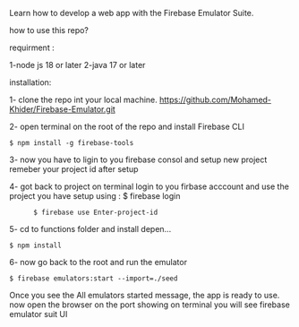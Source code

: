 Learn how to develop a web app with the Firebase Emulator Suite.

how to use this repo?

requirment :

  1-node js 18 or later
  2-java 17 or later

installation:

1- clone the repo int your local machine.
    https://github.com/Mohamed-Khider/Firebase-Emulator.git

    
2- open terminal on the root of the repo and install Firebase CLI
    
    $ npm install -g firebase-tools

    
3- now you have to ligin to you firebase consol and setup new project remeber your project id after setup


4- got back to project on terminal login to you firbase acccount and use the project you have setup using : 
          $ firebase login
          
          $ firebase use Enter-project-id

          
5- cd to functions folder and install depen...


    $ npm install



6- now go back to the root and run the emulator 
   
    $ firebase emulators:start --import=./seed

    
Once you see the All emulators started message, the app is ready to use. now open the browser on the port showing on terminal you will see firebase emulator suit UI
  
